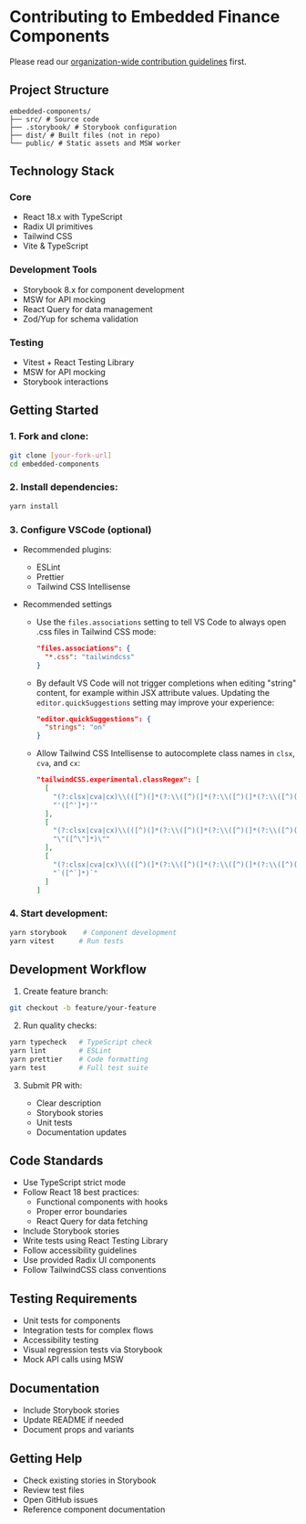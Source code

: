 # Contributing to Embedded Finance Components

Please read our [organization-wide contribution guidelines](https://github.com/jpmorganchase/.github/blob/main/CONTRIBUTING.md) first.

## Project Structure

```
embedded-components/ 
├── src/ # Source code 
├── .storybook/ # Storybook configuration 
├── dist/ # Built files (not in repo) 
└── public/ # Static assets and MSW worker
```

## Technology Stack

### Core

- React 18.x with TypeScript
- Radix UI primitives
- Tailwind CSS
- Vite & TypeScript

### Development Tools

- Storybook 8.x for component development
- MSW for API mocking
- React Query for data management
- Zod/Yup for schema validation

### Testing

- Vitest + React Testing Library
- MSW for API mocking
- Storybook interactions

## Getting Started

### 1. Fork and clone:

```bash
git clone [your-fork-url]
cd embedded-components
```

### 2. Install dependencies:

```bash
yarn install
```

### 3. Configure VSCode (optional)

  - Recommended plugins:
    - ESLint
    - Prettier
    - Tailwind CSS Intellisense
   
  - Recommended settings
    - Use the `files.associations` setting to tell VS Code to always open .css files in Tailwind CSS mode:
      
      ```json
      "files.associations": {
        "*.css": "tailwindcss"
      }
      ```

    - By default VS Code will not trigger completions when editing "string" content, for example within JSX attribute values. Updating the `editor.quickSuggestions`  setting may improve your experience:
      
      ```json
      "editor.quickSuggestions": {
        "strings": "on"
      }
      ```

    - Allow Tailwind CSS Intellisense to autocomplete class names in `clsx`, `cva`, and `cx`:
      
      ```json
      "tailwindCSS.experimental.classRegex": [
        [
          "(?:clsx|cva|cx)\\(([^)(]*(?:\\([^)(]*(?:\\([^)(]*(?:\\([^)(]*\\)[^)(]*)*\\)[^)(]*)*\\)[^)(]*)*)\\)",
          "'([^']*)'"
        ],
        [
          "(?:clsx|cva|cx)\\(([^)(]*(?:\\([^)(]*(?:\\([^)(]*(?:\\([^)(]*\\)[^)(]*)*\\)[^)(]*)*\\)[^)(]*)*)\\)",
          "\"([^\"]*)\""
        ],
        [
          "(?:clsx|cva|cx)\\(([^)(]*(?:\\([^)(]*(?:\\([^)(]*(?:\\([^)(]*\\)[^)(]*)*\\)[^)(]*)*\\)[^)(]*)*)\\)",
          "`([^`]*)`"
        ]
      ]
      ```


### 4. Start development:

```bash
yarn storybook    # Component development
yarn vitest      # Run tests
```

## Development Workflow

1. Create feature branch:

```bash
git checkout -b feature/your-feature
```

2. Run quality checks:

```bash
yarn typecheck   # TypeScript check
yarn lint        # ESLint
yarn prettier    # Code formatting
yarn test        # Full test suite
```

3. Submit PR with:

    - Clear description
    - Storybook stories
    - Unit tests
    - Documentation updates

## Code Standards

- Use TypeScript strict mode
- Follow React 18 best practices:
  - Functional components with hooks
  - Proper error boundaries
  - React Query for data fetching
- Include Storybook stories
- Write tests using React Testing Library
- Follow accessibility guidelines
- Use provided Radix UI components
- Follow TailwindCSS class conventions

## Testing Requirements

- Unit tests for components
- Integration tests for complex flows
- Accessibility testing
- Visual regression tests via Storybook
- Mock API calls using MSW

## Documentation

- Include Storybook stories
- Update README if needed
- Document props and variants

## Getting Help

- Check existing stories in Storybook
- Review test files
- Open GitHub issues
- Reference component documentation
